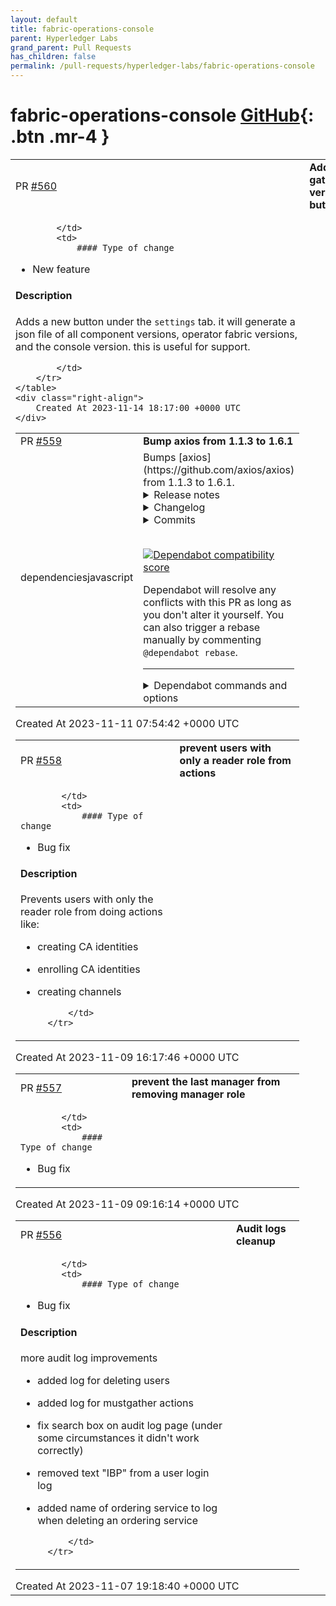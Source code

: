 ```yaml
---
layout: default
title: fabric-operations-console
parent: Hyperledger Labs
grand_parent: Pull Requests
has_children: false
permalink: /pull-requests/hyperledger-labs/fabric-operations-console
---
```


# fabric-operations-console <span class="fs-3 right-align">[GitHub](https://github.com/hyperledger-labs/fabric-operations-console){: .btn .mr-4 }</span>


<div>
    <table>
        <tr>
            <td>
                PR <a href="https://github.com/hyperledger-labs/fabric-operations-console/pull/560" class=".btn">#560</a>
            </td>
            <td>
                <b>
                    Add gather version button
                </b>
            </td>
        </tr>
        <tr>
            <td>
                
            </td>
            <td>
                #### Type of change

<!--- What type of change? Pick one option and delete the others. -->

- New feature

#### Description
Adds a new button under the `settings` tab. it will generate a json file of all component versions, operator fabric versions, and the console version. this is useful for support.


            </td>
        </tr>
    </table>
    <div class="right-align">
        Created At 2023-11-14 18:17:00 +0000 UTC
    </div>
</div>

<div>
    <table>
        <tr>
            <td>
                PR <a href="https://github.com/hyperledger-labs/fabric-operations-console/pull/559" class=".btn">#559</a>
            </td>
            <td>
                <b>
                    Bump axios from 1.1.3 to 1.6.1
                </b>
            </td>
        </tr>
        <tr>
            <td>
                <span class="chip">dependencies</span><span class="chip">javascript</span>
            </td>
            <td>
                Bumps [axios](https://github.com/axios/axios) from 1.1.3 to 1.6.1.
<details>
<summary>Release notes</summary>
<p><em>Sourced from <a href="https://github.com/axios/axios/releases">axios's releases</a>.</em></p>
<blockquote>
<h2>Release v1.6.1</h2>
<h2>Release notes:</h2>
<h3>Bug Fixes</h3>
<ul>
<li><strong>formdata:</strong> fixed content-type header normalization for non-standard browser environments; (<a href="https://redirect.github.com/axios/axios/issues/6056">#6056</a>) (<a href="https://github.com/axios/axios/commit/dd465ab22bbfa262c6567be6574bf46a057d5288">dd465ab</a>)</li>
<li><strong>platform:</strong> fixed emulated browser detection in node.js environment; (<a href="https://redirect.github.com/axios/axios/issues/6055">#6055</a>) (<a href="https://github.com/axios/axios/commit/3dc8369e505e32a4e12c22f154c55fd63ac67fbb">3dc8369</a>)</li>
</ul>
<h3>Contributors to this release</h3>
<ul>
<li><!-- raw HTML omitted --> <a href="https://github.com/DigitalBrainJS" title="+432/-65 ([#6059](https://github.com/axios/axios/issues/6059) [#6056](https://github.com/axios/axios/issues/6056) [#6055](https://github.com/axios/axios/issues/6055) )">Dmitriy Mozgovoy</a></li>
<li><!-- raw HTML omitted --> <a href="https://github.com/meyfa" title="+5/-2 ([#5835](https://github.com/axios/axios/issues/5835) )">Fabian Meyer</a></li>
</ul>
<h2>Release v1.6.0</h2>
<h2>Release notes:</h2>
<h3>Bug Fixes</h3>
<ul>
<li><strong>CSRF:</strong> fixed CSRF vulnerability CVE-2023-45857 (<a href="https://redirect.github.com/axios/axios/issues/6028">#6028</a>) (<a href="https://github.com/axios/axios/commit/96ee232bd3ee4de2e657333d4d2191cd389e14d0">96ee232</a>)</li>
<li><strong>dns:</strong> fixed lookup function decorator to work properly in node v20; (<a href="https://redirect.github.com/axios/axios/issues/6011">#6011</a>) (<a href="https://github.com/axios/axios/commit/5aaff532a6b820bb9ab6a8cd0f77131b47e2adb8">5aaff53</a>)</li>
<li><strong>types:</strong> fix AxiosHeaders types; (<a href="https://redirect.github.com/axios/axios/issues/5931">#5931</a>) (<a href="https://github.com/axios/axios/commit/a1c8ad008b3c13d53e135bbd0862587fb9d3fc09">a1c8ad0</a>)</li>
</ul>
<h3>PRs</h3>
<ul>
<li>CVE 2023 45857 ( <a href="https://api.github.com/repos/axios/axios/pulls/6028">#6028</a> )</li>
</ul>
<pre><code>
⚠️ Critical vulnerability fix. See https://security.snyk.io/vuln/SNYK-JS-AXIOS-6032459
</code></pre>
<h3>Contributors to this release</h3>
<ul>
<li><!-- raw HTML omitted --> <a href="https://github.com/DigitalBrainJS" title="+449/-114 ([#6032](https://github.com/axios/axios/issues/6032) [#6021](https://github.com/axios/axios/issues/6021) [#6011](https://github.com/axios/axios/issues/6011) [#5932](https://github.com/axios/axios/issues/5932) [#5931](https://github.com/axios/axios/issues/5931) )">Dmitriy Mozgovoy</a></li>
<li><!-- raw HTML omitted --> <a href="https://github.com/valentin-panov" title="+4/-4 ([#6028](https://github.com/axios/axios/issues/6028) )">Valentin Panov</a></li>
<li><!-- raw HTML omitted --> <a href="https://github.com/therealrinku" title="+1/-1 ([#5889](https://github.com/axios/axios/issues/5889) )">Rinku Chaudhari</a></li>
</ul>
<h2>Release v1.5.1</h2>
<h2>Release notes:</h2>
<h3>Bug Fixes</h3>
<ul>
<li><strong>adapters:</strong> improved adapters loading logic to have clear error messages; (<a href="https://redirect.github.com/axios/axios/issues/5919">#5919</a>) (<a href="https://github.com/axios/axios/commit/e4107797a7a1376f6209fbecfbbce73d3faa7859">e410779</a>)</li>
<li><strong>formdata:</strong> fixed automatic addition of the <code>Content-Type</code> header for FormData in non-browser environments; (<a href="https://redirect.github.com/axios/axios/issues/5917">#5917</a>) (<a href="https://github.com/axios/axios/commit/bc9af51b1886d1b3529617702f2a21a6c0ed5d92">bc9af51</a>)</li>
<li><strong>headers:</strong> allow <code>content-encoding</code> header to handle case-insensitive values (<a href="https://redirect.github.com/axios/axios/issues/5890">#5890</a>) (<a href="https://redirect.github.com/axios/axios/issues/5892">#5892</a>) (<a href="https://github.com/axios/axios/commit/4c89f25196525e90a6e75eda9cb31ae0a2e18acd">4c89f25</a>)</li>
<li><strong>types:</strong> removed duplicated code (<a href="https://github.com/axios/axios/commit/9e6205630e1c9cf863adf141c0edb9e6d8d4b149">9e62056</a>)</li>
</ul>
<h3>Contributors to this release</h3>
<ul>
<li><!-- raw HTML omitted --> <a href="https://github.com/DigitalBrainJS" title="+89/-18 ([#5919](https://github.com/axios/axios/issues/5919) [#5917](https://github.com/axios/axios/issues/5917) )">Dmitriy Mozgovoy</a></li>
<li><!-- raw HTML omitted --> <a href="https://github.com/DavidJDallas" title="+11/-5 ()">David Dallas</a></li>
<li><!-- raw HTML omitted --> <a href="https://github.com/fb-sean" title="+2/-8 ()">Sean Sattler</a></li>
<li><!-- raw HTML omitted --> <a href="https://github.com/0o001" title="+4/-4 ()">Mustafa Ateş Uzun</a></li>
<li><!-- raw HTML omitted --> <a href="https://github.com/sfc-gh-pmotacki" title="+2/-1 ([#5892](https://github.com/axios/axios/issues/5892) )">Przemyslaw Motacki</a></li>
<li><!-- raw HTML omitted --> <a href="https://github.com/Cadienvan" title="+1/-1 ()">Michael Di Prisco</a></li>
</ul>
<!-- raw HTML omitted -->
</blockquote>
<p>... (truncated)</p>
</details>
<details>
<summary>Changelog</summary>
<p><em>Sourced from <a href="https://github.com/axios/axios/blob/v1.x/CHANGELOG.md">axios's changelog</a>.</em></p>
<blockquote>
<h2><a href="https://github.com/axios/axios/compare/v1.6.0...v1.6.1">1.6.1</a> (2023-11-08)</h2>
<h3>Bug Fixes</h3>
<ul>
<li><strong>formdata:</strong> fixed content-type header normalization for non-standard browser environments; (<a href="https://redirect.github.com/axios/axios/issues/6056">#6056</a>) (<a href="https://github.com/axios/axios/commit/dd465ab22bbfa262c6567be6574bf46a057d5288">dd465ab</a>)</li>
<li><strong>platform:</strong> fixed emulated browser detection in node.js environment; (<a href="https://redirect.github.com/axios/axios/issues/6055">#6055</a>) (<a href="https://github.com/axios/axios/commit/3dc8369e505e32a4e12c22f154c55fd63ac67fbb">3dc8369</a>)</li>
</ul>
<h3>Contributors to this release</h3>
<ul>
<li><!-- raw HTML omitted --> <a href="https://github.com/DigitalBrainJS" title="+432/-65 ([#6059](https://github.com/axios/axios/issues/6059) [#6056](https://github.com/axios/axios/issues/6056) [#6055](https://github.com/axios/axios/issues/6055) )">Dmitriy Mozgovoy</a></li>
<li><!-- raw HTML omitted --> <a href="https://github.com/meyfa" title="+5/-2 ([#5835](https://github.com/axios/axios/issues/5835) )">Fabian Meyer</a></li>
</ul>
<h1><a href="https://github.com/axios/axios/compare/v1.5.1...v1.6.0">1.6.0</a> (2023-10-26)</h1>
<h3>Bug Fixes</h3>
<ul>
<li><strong>CSRF:</strong> fixed CSRF vulnerability CVE-2023-45857 (<a href="https://redirect.github.com/axios/axios/issues/6028">#6028</a>) (<a href="https://github.com/axios/axios/commit/96ee232bd3ee4de2e657333d4d2191cd389e14d0">96ee232</a>)</li>
<li><strong>dns:</strong> fixed lookup function decorator to work properly in node v20; (<a href="https://redirect.github.com/axios/axios/issues/6011">#6011</a>) (<a href="https://github.com/axios/axios/commit/5aaff532a6b820bb9ab6a8cd0f77131b47e2adb8">5aaff53</a>)</li>
<li><strong>types:</strong> fix AxiosHeaders types; (<a href="https://redirect.github.com/axios/axios/issues/5931">#5931</a>) (<a href="https://github.com/axios/axios/commit/a1c8ad008b3c13d53e135bbd0862587fb9d3fc09">a1c8ad0</a>)</li>
</ul>
<h3>PRs</h3>
<ul>
<li>CVE 2023 45857 ( <a href="https://api.github.com/repos/axios/axios/pulls/6028">#6028</a> )</li>
</ul>
<pre><code>
⚠️ Critical vulnerability fix. See https://security.snyk.io/vuln/SNYK-JS-AXIOS-6032459
</code></pre>
<h3>Contributors to this release</h3>
<ul>
<li><!-- raw HTML omitted --> <a href="https://github.com/DigitalBrainJS" title="+449/-114 ([#6032](https://github.com/axios/axios/issues/6032) [#6021](https://github.com/axios/axios/issues/6021) [#6011](https://github.com/axios/axios/issues/6011) [#5932](https://github.com/axios/axios/issues/5932) [#5931](https://github.com/axios/axios/issues/5931) )">Dmitriy Mozgovoy</a></li>
<li><!-- raw HTML omitted --> <a href="https://github.com/valentin-panov" title="+4/-4 ([#6028](https://github.com/axios/axios/issues/6028) )">Valentin Panov</a></li>
<li><!-- raw HTML omitted --> <a href="https://github.com/therealrinku" title="+1/-1 ([#5889](https://github.com/axios/axios/issues/5889) )">Rinku Chaudhari</a></li>
</ul>
<h2><a href="https://github.com/axios/axios/compare/v1.5.0...v1.5.1">1.5.1</a> (2023-09-26)</h2>
<h3>Bug Fixes</h3>
<ul>
<li><strong>adapters:</strong> improved adapters loading logic to have clear error messages; (<a href="https://redirect.github.com/axios/axios/issues/5919">#5919</a>) (<a href="https://github.com/axios/axios/commit/e4107797a7a1376f6209fbecfbbce73d3faa7859">e410779</a>)</li>
<li><strong>formdata:</strong> fixed automatic addition of the <code>Content-Type</code> header for FormData in non-browser environments; (<a href="https://redirect.github.com/axios/axios/issues/5917">#5917</a>) (<a href="https://github.com/axios/axios/commit/bc9af51b1886d1b3529617702f2a21a6c0ed5d92">bc9af51</a>)</li>
<li><strong>headers:</strong> allow <code>content-encoding</code> header to handle case-insensitive values (<a href="https://redirect.github.com/axios/axios/issues/5890">#5890</a>) (<a href="https://redirect.github.com/axios/axios/issues/5892">#5892</a>) (<a href="https://github.com/axios/axios/commit/4c89f25196525e90a6e75eda9cb31ae0a2e18acd">4c89f25</a>)</li>
<li><strong>types:</strong> removed duplicated code (<a href="https://github.com/axios/axios/commit/9e6205630e1c9cf863adf141c0edb9e6d8d4b149">9e62056</a>)</li>
</ul>
<h3>Contributors to this release</h3>
<ul>
<li><!-- raw HTML omitted --> <a href="https://github.com/DigitalBrainJS" title="+89/-18 ([#5919](https://github.com/axios/axios/issues/5919) [#5917](https://github.com/axios/axios/issues/5917) )">Dmitriy Mozgovoy</a></li>
<li><!-- raw HTML omitted --> <a href="https://github.com/DavidJDallas" title="+11/-5 ()">David Dallas</a></li>
<li><!-- raw HTML omitted --> <a href="https://github.com/fb-sean" title="+2/-8 ()">Sean Sattler</a></li>
</ul>
<!-- raw HTML omitted -->
</blockquote>
<p>... (truncated)</p>
</details>
<details>
<summary>Commits</summary>
<ul>
<li><a href="https://github.com/axios/axios/commit/f6d2cf9763bfa124f15c2dc6a5d5d5d9d3e26169"><code>f6d2cf9</code></a> chore(ci): fix publish action content permission; (<a href="https://redirect.github.com/axios/axios/issues/6061">#6061</a>)</li>
<li><a href="https://github.com/axios/axios/commit/a22f4b918a71a4d4caa57ff23d8247eac93765de"><code>a22f4b9</code></a> chore(release): v1.6.1 (<a href="https://redirect.github.com/axios/axios/issues/6060">#6060</a>)</li>
<li><a href="https://github.com/axios/axios/commit/cb8bb2beb215a94a29f19b0d66ab05d32b390230"><code>cb8bb2b</code></a> chore(ci): Publish to NPM with provenance (<a href="https://redirect.github.com/axios/axios/issues/5835">#5835</a>)</li>
<li><a href="https://github.com/axios/axios/commit/37cbf9214a1140d25c2c1a5ff097666c96721d6a"><code>37cbf92</code></a> chore(ci): added labeling and notification for published PRs; (<a href="https://redirect.github.com/axios/axios/issues/6059">#6059</a>)</li>
<li><a href="https://github.com/axios/axios/commit/dd465ab22bbfa262c6567be6574bf46a057d5288"><code>dd465ab</code></a> fix(formdata): fixed content-type header normalization for non-standard brows...</li>
<li><a href="https://github.com/axios/axios/commit/3dc8369e505e32a4e12c22f154c55fd63ac67fbb"><code>3dc8369</code></a> fix(platform): fixed emulated browser detection in node.js environment; (<a href="https://redirect.github.com/axios/axios/issues/6055">#6055</a>)</li>
<li><a href="https://github.com/axios/axios/commit/f7adacdbaa569281253c8cfc623ad3f4dc909c60"><code>f7adacd</code></a> chore(release): v1.6.0 (<a href="https://redirect.github.com/axios/axios/issues/6031">#6031</a>)</li>
<li><a href="https://github.com/axios/axios/commit/9917e67cbb6c157382863bad8c741de58e3f3c2b"><code>9917e67</code></a> chore(ci): fix release-it arg; (<a href="https://redirect.github.com/axios/axios/issues/6032">#6032</a>)</li>
<li><a href="https://github.com/axios/axios/commit/96ee232bd3ee4de2e657333d4d2191cd389e14d0"><code>96ee232</code></a> fix(CSRF): fixed CSRF vulnerability CVE-2023-45857 (<a href="https://redirect.github.com/axios/axios/issues/6028">#6028</a>)</li>
<li><a href="https://github.com/axios/axios/commit/7d45ab2e2ad6e59f5475e39afd4b286b1f393fc0"><code>7d45ab2</code></a> chore(tests): fixed tests to pass in node v19 and v20 with <code>keep-alive</code> enabl...</li>
<li>Additional commits viewable in <a href="https://github.com/axios/axios/compare/v1.1.3...v1.6.1">compare view</a></li>
</ul>
</details>
<br />


[![Dependabot compatibility score](https://dependabot-badges.githubapp.com/badges/compatibility_score?dependency-name=axios&package-manager=npm_and_yarn&previous-version=1.1.3&new-version=1.6.1)](https://docs.github.com/en/github/managing-security-vulnerabilities/about-dependabot-security-updates#about-compatibility-scores)

Dependabot will resolve any conflicts with this PR as long as you don't alter it yourself. You can also trigger a rebase manually by commenting `@dependabot rebase`.

[//]: # (dependabot-automerge-start)
[//]: # (dependabot-automerge-end)

---

<details>
<summary>Dependabot commands and options</summary>
<br />

You can trigger Dependabot actions by commenting on this PR:
- `@dependabot rebase` will rebase this PR
- `@dependabot recreate` will recreate this PR, overwriting any edits that have been made to it
- `@dependabot merge` will merge this PR after your CI passes on it
- `@dependabot squash and merge` will squash and merge this PR after your CI passes on it
- `@dependabot cancel merge` will cancel a previously requested merge and block automerging
- `@dependabot reopen` will reopen this PR if it is closed
- `@dependabot close` will close this PR and stop Dependabot recreating it. You can achieve the same result by closing it manually
- `@dependabot show <dependency name> ignore conditions` will show all of the ignore conditions of the specified dependency
- `@dependabot ignore this major version` will close this PR and stop Dependabot creating any more for this major version (unless you reopen the PR or upgrade to it yourself)
- `@dependabot ignore this minor version` will close this PR and stop Dependabot creating any more for this minor version (unless you reopen the PR or upgrade to it yourself)
- `@dependabot ignore this dependency` will close this PR and stop Dependabot creating any more for this dependency (unless you reopen the PR or upgrade to it yourself)
You can disable automated security fix PRs for this repo from the [Security Alerts page](https://github.com/hyperledger-labs/fabric-operations-console/network/alerts).

</details>
            </td>
        </tr>
    </table>
    <div class="right-align">
        Created At 2023-11-11 07:54:42 +0000 UTC
    </div>
</div>

<div>
    <table>
        <tr>
            <td>
                PR <a href="https://github.com/hyperledger-labs/fabric-operations-console/pull/558" class=".btn">#558</a>
            </td>
            <td>
                <b>
                    prevent users with only a reader role from actions
                </b>
            </td>
        </tr>
        <tr>
            <td>
                
            </td>
            <td>
                #### Type of change

<!--- What type of change? Pick one option and delete the others. -->

- Bug fix

#### Description
Prevents users with only the reader role from doing actions like:
- creating CA identities
- enrolling CA identities
- creating channels


            </td>
        </tr>
    </table>
    <div class="right-align">
        Created At 2023-11-09 16:17:46 +0000 UTC
    </div>
</div>

<div>
    <table>
        <tr>
            <td>
                PR <a href="https://github.com/hyperledger-labs/fabric-operations-console/pull/557" class=".btn">#557</a>
            </td>
            <td>
                <b>
                    prevent the last manager from removing manager role
                </b>
            </td>
        </tr>
        <tr>
            <td>
                
            </td>
            <td>
                #### Type of change

<!--- What type of change? Pick one option and delete the others. -->

- Bug fix
            </td>
        </tr>
    </table>
    <div class="right-align">
        Created At 2023-11-09 09:16:14 +0000 UTC
    </div>
</div>

<div>
    <table>
        <tr>
            <td>
                PR <a href="https://github.com/hyperledger-labs/fabric-operations-console/pull/556" class=".btn">#556</a>
            </td>
            <td>
                <b>
                    Audit logs cleanup
                </b>
            </td>
        </tr>
        <tr>
            <td>
                
            </td>
            <td>
                #### Type of change

<!--- What type of change? Pick one option and delete the others. -->

- Bug fix

#### Description
more audit log improvements
- added log for deleting users
- added log for mustgather actions
- fix search box on audit log page (under some circumstances it didn't work correctly)
- removed text "IBP" from a user login log
- added name of ordering service to log when deleting an ordering service

            </td>
        </tr>
    </table>
    <div class="right-align">
        Created At 2023-11-07 19:18:40 +0000 UTC
    </div>
</div>

